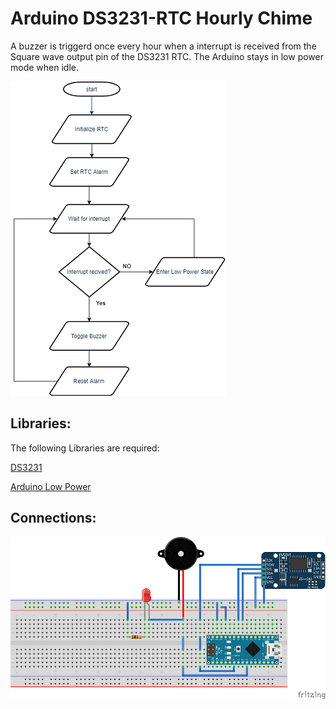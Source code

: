 # Arduino DS3231-RTC Hourly Chime
A buzzer is triggerd once every hour when a interrupt is received from the Square wave output pin of the DS3231 RTC. The Arduino stays in low power mode when idle.


![Flowchart](https://raw.githubusercontent.com/shreyask21/RTC_Hourly_Chime/master/img/flowchart.png "Flowchart")
## Libraries:
The following Libraries are required:

[DS3231](https://github.com/jarzebski/Arduino-DS3231)

[Arduino Low Power](https://github.com/rocketscream/Low-Power)


## Connections:
![Connections](https://raw.githubusercontent.com/shreyask21/RTC_Hourly_Chime/master/img/fritzing.png "Circuit")
